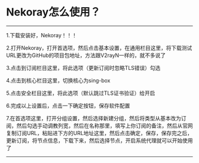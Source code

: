 # Nekoray怎么使用？

-----------------

1.下载安装好，Nekoray！！！

2.打开Nekoray，打开首选项，然后点击基本设置，在通用栏目这里，将下载测试URL更改为GitHub的项目包地址，方法跟V2rayN一样的，就不多说了

3.点击到订阅栏目这里，将此选项（更新订阅时忽略TLS错误）勾选

4.点击到核心栏目这里，切换核心为sing-box

5.点击安全栏目这里，将此选项（默认跳过TLS证书验证）给开启

6.完成以上设置后，点击一下确定按钮，保存软件配置

7.在首选项这里，打开分组设置，然后选择新建分组，然后将类型从基本改为订阅，然后勾选手动调教列宽，然后在名称那里，填写上你订阅的备注，然后从官网复制订阅URL，粘贴进下方的URL地址这里，然后点击确定，保存，保存完之后，更新订阅，将节点信息，下载下来，然后选择节点，开启系统代理就可以开始使用了

-----------------
